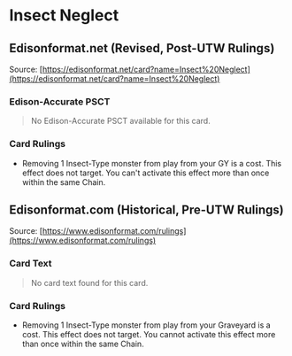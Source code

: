 # Insect Neglect

## Edisonformat.net (Revised, Post-UTW Rulings)

Source: [https://edisonformat.net/card?name=Insect%20Neglect](https://edisonformat.net/card?name=Insect%20Neglect)

### Edison-Accurate PSCT

> No Edison-Accurate PSCT available for this card.

### Card Rulings

*   Removing 1 Insect-Type monster from play from your GY is a cost. This effect does not target. You can't activate this effect more than once within the same Chain.


## Edisonformat.com (Historical, Pre-UTW Rulings)

Source: [https://www.edisonformat.com/rulings](https://www.edisonformat.com/rulings)

### Card Text

> No card text found for this card.

### Card Rulings

*   Removing 1 Insect-Type monster from play from your Graveyard is a cost. This effect does not target. You cannot activate this effect more than once within the same Chain.


